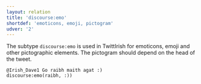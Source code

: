 ```yaml
---
layout: relation
title: 'discourse:emo'
shortdef: 'emoticons, emoji, pictogram'
udver: '2'
---
```


The subtype `discourse:emo` is used in TwittIrish for emoticons, emoji and other pictographic elements. The pictogram should depend on the head of the tweet.

~~~ sdparse
@Irish_Dave1 Go raibh maith agat :)
discourse:emo(raibh, :)) 
~~~ 
<!-- Interlanguage links updated Ne 5. května 2024, 18:21:09 CEST -->
